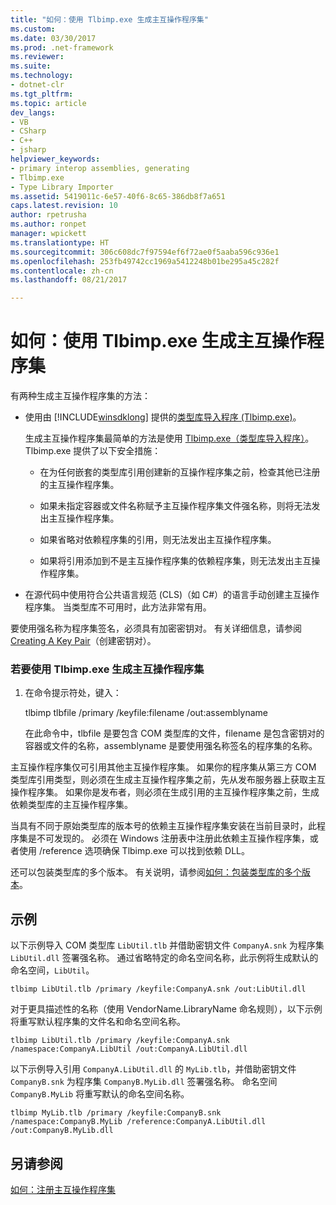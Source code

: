 ```yaml
---
title: "如何：使用 Tlbimp.exe 生成主互操作程序集"
ms.custom: 
ms.date: 03/30/2017
ms.prod: .net-framework
ms.reviewer: 
ms.suite: 
ms.technology:
- dotnet-clr
ms.tgt_pltfrm: 
ms.topic: article
dev_langs:
- VB
- CSharp
- C++
- jsharp
helpviewer_keywords:
- primary interop assemblies, generating
- Tlbimp.exe
- Type Library Importer
ms.assetid: 5419011c-6e57-40f6-8c65-386db8f7a651
caps.latest.revision: 10
author: rpetrusha
ms.author: ronpet
manager: wpickett
ms.translationtype: HT
ms.sourcegitcommit: 306c608dc7f97594ef6f72ae0f5aaba596c936e1
ms.openlocfilehash: 253fb49742cc1969a5412248b01be295a45c282f
ms.contentlocale: zh-cn
ms.lasthandoff: 08/21/2017

---
```

# <a name="how-to-generate-primary-interop-assemblies-using-tlbimpexe"></a>如何：使用 Tlbimp.exe 生成主互操作程序集
有两种生成主互操作程序集的方法：  
  
-   使用由 [!INCLUDE[winsdklong](../../../includes/winsdklong-md.md)] 提供的[类型库导入程序 (Tlbimp.exe)](../../../docs/framework/tools/tlbimp-exe-type-library-importer.md)。  
  
     生成主互操作程序集最简单的方法是使用 [Tlbimp.exe（类型库导入程序）](../../../docs/framework/tools/tlbimp-exe-type-library-importer.md)。 Tlbimp.exe 提供了以下安全措施：  
  
    -   在为任何嵌套的类型库引用创建新的互操作程序集之前，检查其他已注册的主互操作程序集。  
  
    -   如果未指定容器或文件名称赋予主互操作程序集文件强名称，则将无法发出主互操作程序集。  
  
    -   如果省略对依赖程序集的引用，则无法发出主互操作程序集。  
  
    -   如果将引用添加到不是主互操作程序集的依赖程序集，则无法发出主互操作程序集。  
  
-   在源代码中使用符合公共语言规范 (CLS)（如 C#）的语言手动创建主互操作程序集。 当类型库不可用时，此方法非常有用。  
  
 要使用强名称为程序集签名，必须具有加密密钥对。 有关详细信息，请参阅 [Creating A Key Pair](../../../docs/framework/app-domains/how-to-create-a-public-private-key-pair.md)（创建密钥对）。  
  
### <a name="to-generate-a-primary-interop-assembly-using-tlbimpexe"></a>若要使用 Tlbimp.exe 生成主互操作程序集  
  
1.  在命令提示符处，键入：  
  
     tlbimp tlbfile /primary /keyfile:filename /out:assemblyname  
  
     在此命令中，tlbfile 是要包含 COM 类型库的文件，filename 是包含密钥对的容器或文件的名称，assemblyname 是要使用强名称签名的程序集的名称。  
  
 主互操作程序集仅可引用其他主互操作程序集。 如果你的程序集从第三方 COM 类型库引用类型，则必须在生成主互操作程序集之前，先从发布服务器上获取主互操作程序集。 如果你是发布者，则必须在生成引用的主互操作程序集之前，生成依赖类型库的主互操作程序集。  
  
 当具有不同于原始类型库的版本号的依赖主互操作程序集安装在当前目录时，此程序集是不可发现的。 必须在 Windows 注册表中注册此依赖主互操作程序集，或者使用 /reference 选项确保 Tlbimp.exe 可以找到依赖 DLL。  
  
 还可以包装类型库的多个版本。 有关说明，请参阅[如何：包装类型库的多个版本](http://msdn.microsoft.com/en-us/79eefe04-a770-4bc3-8ea2-e90ddb8ec31f)。  
  
## <a name="example"></a>示例  
 以下示例导入 COM 类型库 `LibUtil.tlb` 并借助密钥文件 `CompanyA.snk` 为程序集 `LibUtil.dll` 签署强名称。 通过省略特定的命名空间名称，此示例将生成默认的命名空间，`LibUtil`。  
  
```  
tlbimp LibUtil.tlb /primary /keyfile:CompanyA.snk /out:LibUtil.dll  
```  
  
 对于更具描述性的名称（使用 VendorName.LibraryName 命名规则），以下示例将重写默认程序集的文件名和命名空间名称。  
  
```  
tlbimp LibUtil.tlb /primary /keyfile:CompanyA.snk /namespace:CompanyA.LibUtil /out:CompanyA.LibUtil.dll  
```  
  
 以下示例导入引用 `CompanyA.LibUtil.dll` 的 `MyLib.tlb`，并借助密钥文件 `CompanyB.snk` 为程序集 `CompanyB.MyLib.dll` 签署强名称。 命名空间 `CompanyB.MyLib` 将重写默认的命名空间名称。  
  
```  
tlbimp MyLib.tlb /primary /keyfile:CompanyB.snk /namespace:CompanyB.MyLib /reference:CompanyA.LibUtil.dll /out:CompanyB.MyLib.dll  
```  
  
## <a name="see-also"></a>另请参阅  
 [如何：注册主互操作程序集](../../../docs/framework/interop/how-to-register-primary-interop-assemblies.md)

